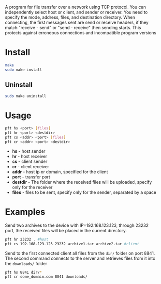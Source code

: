 A program for file transfer over a network using TCP protocol. You can independently select host or client, and sender or receiver. You need to specify the mode, address, files, and destination directory. When connecting, the first messages sent are send or receive headers, if they match "receive - send" or "send - receive" then sending starts. This protects against erroneous connections and incompatible program versions

# Install

```bash
make
sudo make install
```
## Uninstall

```bash
sudo make uninstall
```

# Usage

```bash
pft hs <port> [files]
pft hr <port> <destdir>
pft cs <addr> <port> [files]
pft cr <addr> <port> <destdir>
```

* __hs__ - host sender
* __hr__ - host receiver
* __cs__ - client sender
* __cr__ - client receiver
* __addr__ - host ip or domain, specified for the client
* __port__ - transfer port
* __destdir__ - The folder where the received files will be uploaded, specify only for the receiver
* __files__ - files to be sent, specify only for the sender, separated by a space

# Examples

Send two archives to the device with IP=192.168.123.123, through 23232 port, the received files will be placed in the current directory.
```bash
pft hr 23232 . #host
pft cs 192.168.123.123 23232 archive1.tar archive2.tar #client
```

Send to the first connected client all files from the `dir/` folder on port 8841. 
The second command connects to the server and retrieves files from it into the
`downloads/` folder
```bash
pft hs 8841 dir/* 
pft cr some_domain.com 8841 downloads/
```
